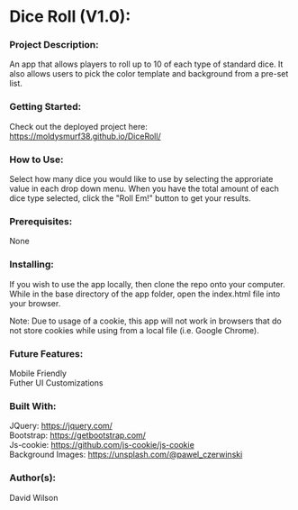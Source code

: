 # **Dice Roll (V1.0):**

### **Project Description:**

An app that allows players to roll up to 10 of each type of standard dice. It also allows users to pick the color template and background from a pre-set list.

### **Getting Started:**

Check out the deployed project here: https://moldysmurf38.github.io/DiceRoll/

### **How to Use:**

Select how many dice you would like to use by selecting the approriate value in each drop down menu. When you have the total amount of each dice type selected, click the "Roll Em!" button to get your results.

### **Prerequisites:**

None

### **Installing:**

If you wish to use the app locally, then clone the repo onto your computer. While in the base directory of the app folder, open the index.html file into your browser.

Note: Due to usage of a cookie, this app will not work in browsers that do not store cookies while using from a local file (i.e. Google Chrome).

### **Future Features:**

Mobile Friendly <br/>
Futher UI Customizations <br/>

### **Built With:**

JQuery: https://jquery.com/ <br/>
Bootstrap: https://getbootstrap.com/ <br>
Js-cookie: https://github.com/js-cookie/js-cookie <br/>
Background Images: https://unsplash.com/@pawel_czerwinski

### **Author(s):**

David Wilson
